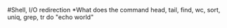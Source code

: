 #Shell, I/O redirection
 *What does the command head, tail, find, wc, sort, uniq, grep, tr do
 "echo world"
